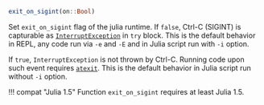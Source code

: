 ```julia
exit_on_sigint(on::Bool)
```

Set `exit_on_sigint` flag of the julia runtime.  If `false`, Ctrl-C (SIGINT) is capturable as [`InterruptException`](@ref) in `try` block. This is the default behavior in REPL, any code run via `-e` and `-E` and in Julia script run with `-i` option.

If `true`, `InterruptException` is not thrown by Ctrl-C.  Running code upon such event requires [`atexit`](@ref).  This is the default behavior in Julia script run without `-i` option.

!!! compat "Julia 1.5"
    Function `exit_on_sigint` requires at least Julia 1.5.

